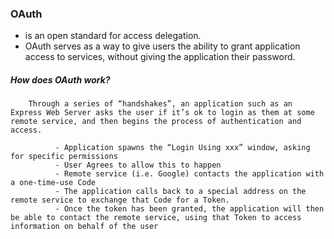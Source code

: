 ### OAuth
 
   -  is an open standard for access delegation.
   - OAuth serves as a way to give users the ability to grant application access to services, without giving the 
     application their password.



##### How does OAuth work?
        
        Through a series of “handshakes”, an application such as an Express Web Server asks the user if it’s ok to login as them at some remote service, and then begins the process of authentication and access.

              - Application spawns the “Login Using xxx” window, asking for specific permissions
              - User Agrees to allow this to happen
              - Remote service (i.e. Google) contacts the application with a one-time-use Code
              - The application calls back to a special address on the remote service to exchange that Code for a Token.
              - Once the token has been granted, the application will then be able to contact the remote service, using that Token to access information on behalf of the user    

         